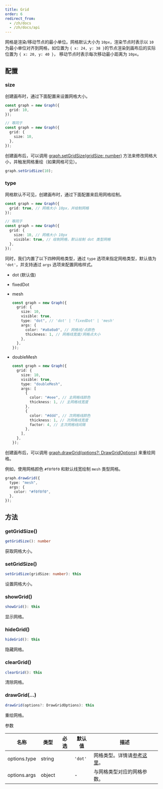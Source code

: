 ```yaml
---
title: Grid
order: 6
redirect_from:
  - /zh/docs
  - /zh/docs/api
---
```


网格是渲染/移动节点的最小单位。网格默认大小为 `10px`，渲染节点时表示以 `10` 为最小单位对齐到网格，如位置为 `{ x: 24, y: 38 }`的节点渲染到画布后的实际位置为 `{ x: 20, y: 40 }`， 移动节点时表示每次移动最小距离为 `10px`。

<!-- <iframe src="/demos/tutorial/basic/grid/playground"></iframe> -->

## 配置

### size

创建画布时，通过下面配置来设置网格大小。

```ts
const graph = new Graph({
  grid: 10,
});

// 等同于
const graph = new Graph({
  grid: {
    size: 10,
  },
});
```

创建画布后，可以调用 [graph.setGridSize(gridSize: number)](#setgridsize) 方法来修改网格大小，并触发网格重绘（如果网格可见）。

```ts
graph.setGridSize(10);
```

### type

网格默认不可见，创建画布时，通过下面配置来启用网格绘制。

```ts
const graph = new Graph({
  grid: true, // 网格大小 10px，并绘制网格
});

// 等同于
const graph = new Graph({
  grid: {
    size: 10, // 网格大小 10px
    visible: true, // 绘制网格，默认绘制 dot 类型网格
  },
});
```

同时，我们内置了以下四种网格类型，通过 `type` 选项来指定网格类型，默认值为 `'dot'`，并支持通过 `args` 选项来配置网格样式。

- dot (默认值)
- fixedDot
- mesh

  ```ts
  const graph = new Graph({
    grid: {
      size: 10,
      visible: true,
      type: "dot", // 'dot' | 'fixedDot' | 'mesh'
      args: {
        color: "#a0a0a0", // 网格线/点颜色
        thickness: 1, // 网格线宽度/网格点大小
      },
    },
  });
  ```

- doubleMesh

  ```ts
  const graph = new Graph({
    grid: {
      size: 10,
      visible: true,
      type: "doubleMesh",
      args: [
        {
          color: "#eee", // 主网格线颜色
          thickness: 1, // 主网格线宽度
        },
        {
          color: "#ddd", // 次网格线颜色
          thickness: 1, // 次网格线宽度
          factor: 4, // 主次网格线间隔
        },
      ],
    },
  });
  ```

创建画布后，可以调用 [graph.drawGrid(options?: DrawGridOptions)](#drawgrid) 来重绘网格。

例如，使用网格颜色 `#f0f0f0` 和默认线宽绘制 `mesh` 类型网格。

```ts
graph.drawGrid({
  type: "mesh",
  args: {
    color: "#f0f0f0",
  },
});
```

## 方法

### getGridSize()

```ts
getGridSize(): number
```

获取网格大小。

### setGridSize()

```ts
setGridSize(gridSize: number): this
```

设置网格大小。

### showGrid()

```ts
showGrid(): this
```

显示网格。

### hideGrid()

```ts
hideGrid(): this
```

隐藏网格。

### clearGrid()

```ts
clearGrid(): this
```

清除网格。

### drawGrid(...)

```ts
drawGrid(options?: DrawGridOptions): this
```

重绘网格。

<span class="tag-param">参数<span>

| 名称         | 类型   | 必选 | 默认值  | 描述                                                   |
|--------------|--------|:----:|---------|------------------------------------------------------|
| options.type | string |      | `'dot'` | 网格类型。详情请[参考这里](/zh/docs/api/registry/grid)。 |
| options.args | object |      | -       | 与网格类型对应的网格参数。                              |
